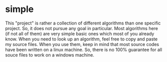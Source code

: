 # simple
This "project" is rather a collection of different algorithms than one specific project.
So, it does not pursue any goal in particular. Most algorithms here (if not all of them)
are very simple basic ones which most of you already know.
When you need to look up an algorithm, feel free to copy and paste my source files.
When you use them, keep in mind that most source codes have been written on a linux machine.
So, there is no 100% guarantee for all souce files to work on a windows machine.
